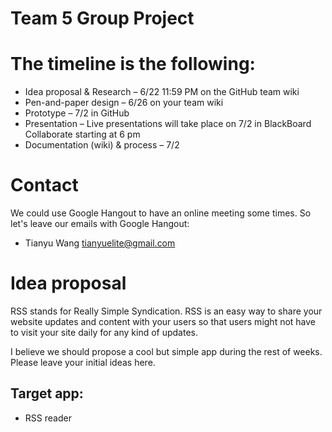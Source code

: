 # Team 5 Group Project

# The timeline is the following:

* Idea proposal & Research – 6/22 11:59 PM on the GitHub team wiki 
* Pen-and-paper design – 6/26 on your team wiki
* Prototype – 7/2 in GitHub
* Presentation – Live presentations will take place on 7/2 in BlackBoard Collaborate starting at 6 pm
* Documentation (wiki) & process – 7/2

# Contact
We could use Google Hangout to have an online meeting some times. So let's leave our emails with Google Hangout:
* Tianyu Wang    tianyuelite@gmail.com

# Idea proposal
RSS stands for Really Simple Syndication. RSS is an easy way to share your website updates and content with your users so that users might not have to visit your site daily for any kind of updates.



I believe we should propose a cool but simple app during the rest of weeks. Please leave your initial ideas here.

## Target app:
* RSS reader
